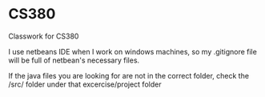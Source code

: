 # CS380
Classwork for CS380

I use netbeans IDE when I work on windows machines, so my .gitignore file will be full of netbean's necessary files.

If the java files you are looking for are not in the correct folder, check the /src/ folder under that excercise/project folder
